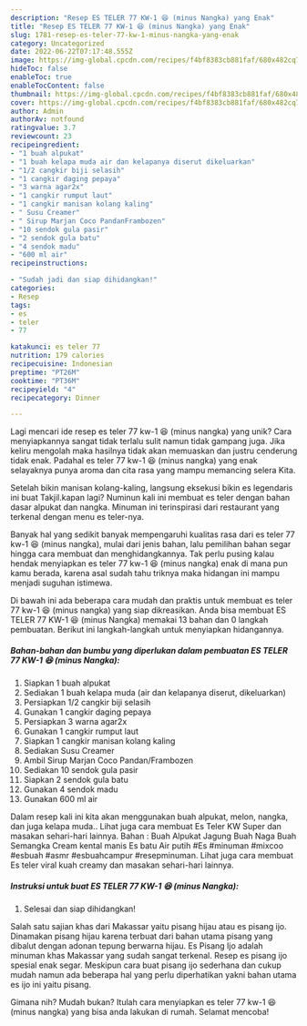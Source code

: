 ```yaml
---
description: "Resep ES TELER 77 KW-1 😆 (minus Nangka) yang Enak"
title: "Resep ES TELER 77 KW-1 😆 (minus Nangka) yang Enak"
slug: 1781-resep-es-teler-77-kw-1-minus-nangka-yang-enak
category: Uncategorized
date: 2022-06-22T07:17:48.555Z
image: https://img-global.cpcdn.com/recipes/f4bf8383cb881faf/680x482cq70/es-teler-77-kw-1-minus-nangka-foto-resep-utama.jpg
hideToc: false
enableToc: true
enableTocContent: false
thumbnail: https://img-global.cpcdn.com/recipes/f4bf8383cb881faf/680x482cq70/es-teler-77-kw-1-minus-nangka-foto-resep-utama.jpg
cover: https://img-global.cpcdn.com/recipes/f4bf8383cb881faf/680x482cq70/es-teler-77-kw-1-minus-nangka-foto-resep-utama.jpg
author: Admin
authorAv: notfound
ratingvalue: 3.7
reviewcount: 23
recipeingredient:
- "1 buah alpukat"
- "1 buah kelapa muda air dan kelapanya diserut dikeluarkan"
- "1/2 cangkir biji selasih"
- "1 cangkir daging pepaya"
- "3 warna agar2x"
- "1 cangkir rumput laut"
- "1 cangkir manisan kolang kaling"
- " Susu Creamer"
- " Sirup Marjan Coco PandanFrambozen"
- "10 sendok gula pasir"
- "2 sendok gula batu"
- "4 sendok madu"
- "600 ml air"
recipeinstructions:

- "Sudah jadi dan siap dihidangkan!"
categories:
- Resep
tags:
- es
- teler
- 77

katakunci: es teler 77 
nutrition: 179 calories
recipecuisine: Indonesian
preptime: "PT26M"
cooktime: "PT36M"
recipeyield: "4"
recipecategory: Dinner

---
```





Lagi mencari ide resep es teler 77 kw-1 😆 (minus nangka) yang unik? Cara menyiapkannya sangat tidak terlalu sulit namun tidak gampang juga. Jika keliru mengolah maka hasilnya tidak akan memuaskan dan justru cenderung tidak enak. Padahal es teler 77 kw-1 😆 (minus nangka) yang enak selayaknya punya aroma dan cita rasa yang mampu memancing selera Kita.





Setelah bikin manisan kolang-kaling, langsung eksekusi bikin es legendaris ini buat Takjil.kapan lagi? Numinun kali ini membuat es teler dengan bahan dasar alpukat dan nangka. Minuman ini terinspirasi dari restaurant yang terkenal dengan menu es teler-nya.

Banyak hal yang sedikit banyak mempengaruhi kualitas rasa dari es teler 77 kw-1 😆 (minus nangka), mulai dari jenis bahan, lalu pemilihan bahan segar hingga cara membuat dan menghidangkannya. Tak perlu pusing kalau hendak menyiapkan es teler 77 kw-1 😆 (minus nangka) enak di mana pun kamu berada, karena asal sudah tahu triknya maka hidangan ini mampu menjadi suguhan istimewa.






Di bawah ini ada beberapa cara mudah dan praktis untuk membuat es teler 77 kw-1 😆 (minus nangka) yang siap dikreasikan. Anda bisa membuat ES TELER 77 KW-1 😆 (minus Nangka) memakai 13 bahan dan 0 langkah pembuatan. Berikut ini langkah-langkah untuk menyiapkan hidangannya.

<!--inarticleads1-->

##### Bahan-bahan dan bumbu yang diperlukan dalam pembuatan ES TELER 77 KW-1 😆 (minus Nangka):

1. Siapkan 1 buah alpukat
1. Sediakan 1 buah kelapa muda (air dan kelapanya diserut, dikeluarkan)
1. Persiapkan 1/2 cangkir biji selasih
1. Gunakan 1 cangkir daging pepaya
1. Persiapkan 3 warna agar2x
1. Gunakan 1 cangkir rumput laut
1. Siapkan 1 cangkir manisan kolang kaling
1. Sediakan  Susu Creamer
1. Ambil  Sirup Marjan Coco Pandan/Frambozen
1. Sediakan 10 sendok gula pasir
1. Siapkan 2 sendok gula batu
1. Gunakan 4 sendok madu
1. Gunakan 600 ml air


Dalam resep kali ini kita akan menggunakan buah alpukat, melon, nangka, dan juga kelapa muda.. Lihat juga cara membuat Es Teler KW Super dan masakan sehari-hari lainnya. Bahan : Buah Alpukat Jagung Buah Naga Buah Semangka Cream kental manis Es batu Air putih #Es #minuman #mixcoo #esbuah #asmr #esbuahcampur #resepminuman. Lihat juga cara membuat Es teler viral kuah creamy dan masakan sehari-hari lainnya. 

<!--inarticleads2-->

##### Instruksi untuk buat ES TELER 77 KW-1 😆 (minus Nangka):


1. Selesai dan siap dihidangkan!

Salah satu sajian khas dari Makassar yaitu pisang hijau atau es pisang ijo. Dinamakan pisang hijau karena terbuat dari bahan utama pisang yang dibalut dengan adonan tepung berwarna hijau. Es Pisang Ijo adalah minuman khas Makassar yang sudah sangat terkenal. Resep es pisang ijo spesial enak segar. Meskipun cara buat pisang ijo sederhana dan cukup mudah namun ada beberapa hal yang perlu diperhatikan yakni bahan utama es ijo ini yaitu pisang. 

Gimana nih? Mudah bukan? Itulah cara menyiapkan es teler 77 kw-1 😆 (minus nangka) yang bisa anda lakukan di rumah. Selamat mencoba!
